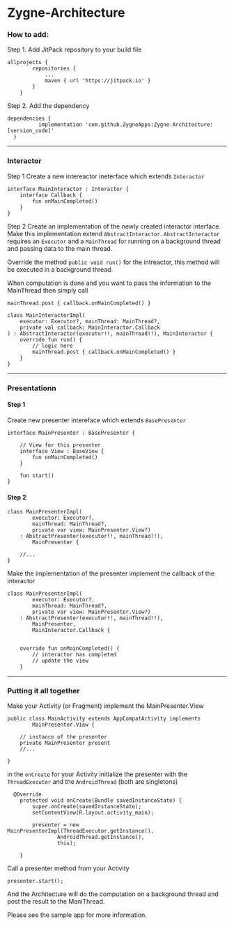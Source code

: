 # Zygne-Architecture
### How to add:

Step 1. Add JitPack repository to your build file
```
allprojects {
		repositories {
			...
			maven { url 'https://jitpack.io' }
		}
	}
  ```
  
  Step 2. Add the dependency
  ```
  dependencies {
	        implementation 'com.github.ZygneApps:Zygne-Architecture:[version_code]'
	}
  ```

---
### Interactor
Step 1
Create a new intereactor ineterface which extends ``Interactor``
```
interface MainInteractor : Interactor {
    interface Callback {
        fun onMainCompleted()
    }
}
```
Step 2
Create an implementation of the newly created interactor interface. Make this implementation extend ``AbstractInteractor``. ``AbstractInteractor`` requires an ``Executor`` and a ``MainThread`` for running on a background thread and passing data to the main thread.

Override the method ``public void run()`` for the  intreactor, this method will be executed in a background thread.

When computation is done and you want to pass the information to the MainThread then simply call
```
mainThread.post { callback.onMainCompleted() }
```

```
class MainInteractorImpl(
    executor: Executor?, mainThread: MainThread?,
    private val callback: MainInteractor.Callback
) : AbstractInteractor(executor!!, mainThread!!), MainInteractor {
    override fun run() {
        // logic here
        mainThread.post { callback.onMainCompleted() }
    }
}
```
---
### Presentationn

#### Step 1
Create new presenter intereface which extends ``BasePresenter``

```
interface MainPresenter : BasePresenter {

    // View for this presenter
    interface View : BaseView {
        fun onMainCompleted()
    }

    fun start()
}
```

#### Step 2


```
class MainPresenterImpl(
        executor: Executor?, 
        mainThread: MainThread?,
        private var view: MainPresenter.View?) 
    : AbstractPresenter(executor!!, mainThread!!),
        MainPresenter {

    //...
}
```
Make the implementation of the presenter implement the callback of the interactor

```
class MainPresenterImpl(
        executor: Executor?,
        mainThread: MainThread?,
        private var view: MainPresenter.View?)
    : AbstractPresenter(executor!!, mainThread!!),
        MainPresenter,
        MainInteractor.Callback {


    override fun onMainCompleted() {
        // interactor has completed
        // update the view
    }

```
---
### Putting it all together
Make your Activity (or Fragment) implement the MainPresenter.View
```
public class MainActivity extends AppCompatActivity implements
        MainPresenter.View {

    // instance of the presenter
    private MainPresenter present
    //...
            
}
```
in the ``onCreate`` for your Activity initialize the presenter with the ``ThreadExecutor`` and the ``AndroidThread`` (both are singletons)
```
  @Override
    protected void onCreate(Bundle savedInstanceState) {
        super.onCreate(savedInstanceState);
        setContentView(R.layout.activity_main);

        presenter = new MainPresenterImpl(ThreadExecutor.getInstance(),
                AndroidThread.getInstance(),
                this);

    }
```
Call a presenter method from your Activity
```
presenter.start();
```
And the Architecture will do the computation  on a background thread and post the result to the ManiThread.

Please see the sample app for more information.